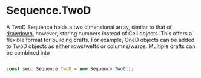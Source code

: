 # Sequence.TwoD
A TwoD Sequence holds a two dimensional array, similar to that of [drawdown](../../drawdown/), however, storing numbers instead of Cell objects. This offers a flexible format for building drafts. For example, OneD objects can be added to TwoD objects as either rows/wefts or columns/warps. Multiple drafts can be combined into 


```jsx title="src/app/core/model/sequence.js"

const seq: Sequence.TwoD = new Sequence.TwoD();

```


